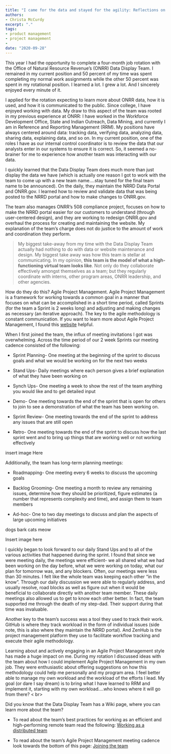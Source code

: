 ```yaml
---
title: "I came for the data and stayed for the agility: Reflections on my rotation with the Data Display Team "
authors:
- Christa McCurdy
excerpt: "."
tags:
- product management
- project management
-
date: "2020-09-28"
---
```


This year I had the opportunity to complete a four-month job rotation with the Office of Natural Resource Revenue’s (ONRR) Data Display Team.  I remained in my current position and 50 percent of my time was spent completing my normal work assignments while the other 50 percent was spent in my rotational position.  I learned a lot.  I grew a lot.  And I sincerely enjoyed every minute of it.

I applied for the rotation expecting to learn more about ONRR data, how it is used, and how it is communicated to the public.  Since college, I have enjoyed working with data.  My draw to this aspect of the team was rooted in my previous experience at ONRR:  I have worked in the Workforce Development Office, State and Indian Outreach, Data Mining, and currently I am in Reference and Reporting Management (RRM).  My positions have always centered around data: tracking data, verifying data, analyzing data, sharing data, explaining data, and so on.  In my current position, one of the roles I have as our internal control coordinator is to review the data that our analysts enter in our systems to ensure it is correct.  So, it seemed a no-brainer for me to experience how another team was interacting with our data.

I quickly learned that the Data Display Team does much more than just display the data we have (which is actually one reason I got to work with the team to come up with a new team name....stay tuned for the final team name to be announced).  On the daily, they maintain the NRRD Data Portal and ONRR.gov.  I learned how to review and validate data that was being posted to the NRRD portal and how to make changes to ONRR.gov.   

The team also manages ONRR’s 508 compliance project, focuses on how to make the NRRD portal easier for our customers to understand (through user-centered design), and they are working to redesign ONRR.gov and overhaul the process for creating and maintaining the website.  My explanation of the team’s charge does not do justice to the amount of work and coordination they perform.

> My biggest take-away from my time with the Data Display Team actually had nothing to do with data or website maintenance and design.  My biggest take away was how this team is stellar at communicating.  In my opinion, **this team is the model of what a high-functioning virtual team looks like**.  Not only do they collaborate effectively amongst themselves as a team; but they regularly coordinate with interns, other program areas, ONRR leadership, and other agencies.

How do they do this?  Agile Project Management.  Agile Project Management is a framework for working towards a common goal in a manner that focuses on what can be accomplished in a short time period, called Sprints (for the team a Sprint is 2 weeks long) and adjusting and making changes as necessary (an iterative approach).  The key to the agile methodology is constant communication.  If you want to learn more about Agile Project Management, I found this [website](https://www.atlassian.com/agile/project-management) helpful.

When I first joined the team, the influx of meeting invitations I got was overwhelming.  Across the time period of our 2 week Sprints our meeting cadence consisted of the following:

 - Sprint Planning- One meeting at the beginning of the sprint to discuss goals and what we would be working on for the next two weeks

 - Stand Ups- Daily meetings where each person gives a brief explanation of what they have been working on

 - Synch Ups- One meeting a week to show the rest of the team anything you would like and to get detailed input

 - Demo- One meeting towards the end of the sprint that is open for others to join to see a demonstration of what the team has been working on.

 - Sprint Review- One meeting towards the end of the sprint to address any issues that are still open

 - Retro- One meeting towards the end of the sprint to discuss how the last sprint went and to bring up things that are working well or not working effectively



insert image Here



Additionally, the team has long-term planning meetings:

 - Roadmapping- One meeting every 6 weeks to discuss the upcoming goals

 - Backlog Grooming- One meeting a month to review any remaining issues, determine how they should be prioritized, figure estimates (a number that represents complexity and time), and assign them to team members

 - Ad-hoc- One to two day meetings to discuss and plan the aspects of large upcoming initiatives

dogs bark cats meow

Insert image here


I quickly began to look forward to our daily Stand Ups and to all of the various activities that happened during the sprint.  I found that since we were meeting daily, the meetings were efficient- we all shared what we had been working on the day before, what we were working on today, what our plan for tomorrow was, and any blockers.  Often, our meetings were less than 30 minutes.  I felt like the whole team was keeping each other “in the know”.  Through our daily discussion we were able to regularly address, and usually resolve, road blocks as well as figure out when it would be beneficial to collaborate directly with another team member.  These daily meetings also allowed us to get to know each other better. In fact, the team supported me through the death of my step-dad.  Their support during that time was invaluable.

Another key to the team’s success was a tool they used to track their work.  GitHub is where they track workload in the form of individual issues (side note, this is also where they maintain the NRRD portal).  And ZenHub is the project management platform they use to facilitate workflow tracking and execute their agile methodology.

Learning about and actively engaging in an Agile Project Management style has made a huge impact on me.  During my rotation I discussed ideas with the team about how I could implement Agile Project Management in my own job.  They were enthusiastic about offering suggestions on how this methodology could help me personally and my program area.  I feel better able to manage my own workload and the workload of the efforts I lead.  My goal (or dare I say dream) is to bring what I have learned to RRM and implement it, starting with my own workload….who knows where it will go from there?
< br>

Did you know that the Data Display Team has a Wiki page, where you can learn more about the team?   

 - To read about the team’s best practices for working as an efficient and high-performing remote team read the following:  [Working as a distributed team](https://github.com/ONRR/nrrd/wiki/Basics-for-making-distributed-work-work)

 - To read about the team’s Agile Project Management meeting cadence look towards the bottom of this page:  [Joining the team](https://github.com/ONRR/nrrd/wiki/Joining-the-Natural-Resources-Revenue-Data-project-team)
